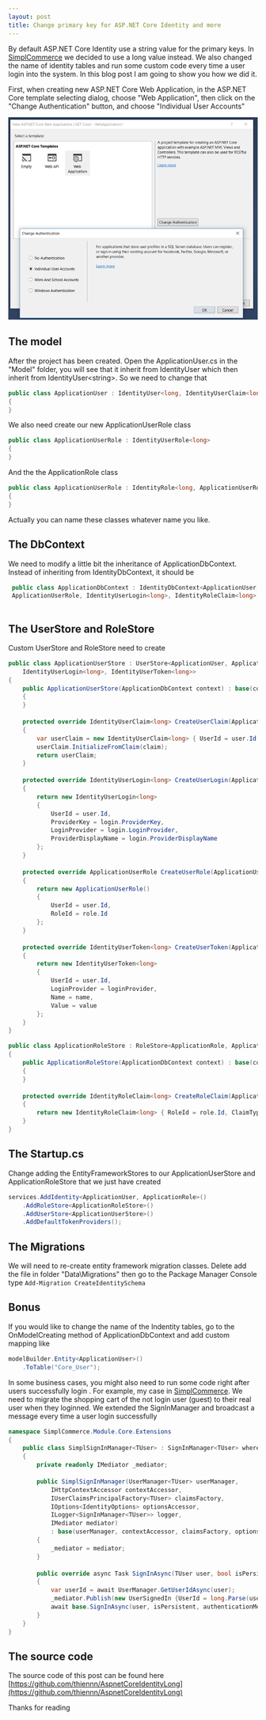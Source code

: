 ```yaml
---
layout: post
title: Change primary key for ASP.NET Core Identity and more
---
```


By default ASP.NET Core Identity use a string value for the primary keys. In [SimplCommerce](https://github.com/simplcommerce/SimplCommerce) we decided to use a long value instead.
We also changed the name of identity tables and run some custom code every time a user login into the system. In this blog post I am going to show you how we did it.

First, when creating new ASP.NET Core Web Application, in the ASP.NET Core template selecting dialog, choose "Web Application", then click on the "Change Authentication" button, and choose "Individual User Accounts"

![Create ASP.NET Core Project](/images/creating-aspnetcore-project.png "Create ASP.NET Core Project")

## The model
After the project has been created. Open the ApplicationUser.cs in the "Model" folder, you will see that it inherit from IdentityUser which then inherit from IdentityUser\<string>. So we need to change that 

```cs
public class ApplicationUser : IdentityUser<long, IdentityUserClaim<long>, ApplicationUserRole, IdentityUserLogin<long>>
{
}
```

We also need create our new ApplicationUserRole class

```cs
public class ApplicationUserRole : IdentityUserRole<long>
{
}
```
And the the ApplicationRole class

```cs
public class ApplicationUserRole : IdentityRole<long, ApplicationUserRole, IdentityRoleClaim<long>>
{
}
```
Actually you can name these classes whatever name you like.

## The DbContext
We need to modify a little bit the inheritance of ApplicationDbContext. Instead of inheriting from IdentityDbContext<ApplicationUser>, it should be

```cs
 public class ApplicationDbContext : IdentityDbContext<ApplicationUser, ApplicationRole, long, IdentityUserClaim<long>,
 ApplicationUserRole, IdentityUserLogin<long>, IdentityRoleClaim<long>, IdentityUserToken<long>>
 
```

## The UserStore and RoleStore
Custom UserStore and RoleStore need to create

```cs
public class ApplicationUserStore : UserStore<ApplicationUser, ApplicationRole, ApplicationDbContext, long, IdentityUserClaim<long>, ApplicationUserRole,
    IdentityUserLogin<long>, IdentityUserToken<long>>
{
    public ApplicationUserStore(ApplicationDbContext context) : base(context)
    {
    }

    protected override IdentityUserClaim<long> CreateUserClaim(ApplicationUser user, Claim claim)
    {
        var userClaim = new IdentityUserClaim<long> { UserId = user.Id };
        userClaim.InitializeFromClaim(claim);
        return userClaim;
    }

    protected override IdentityUserLogin<long> CreateUserLogin(ApplicationUser user, UserLoginInfo login)
    {
        return new IdentityUserLogin<long>
        {
            UserId = user.Id,
            ProviderKey = login.ProviderKey,
            LoginProvider = login.LoginProvider,
            ProviderDisplayName = login.ProviderDisplayName
        };
    }

    protected override ApplicationUserRole CreateUserRole(ApplicationUser user, ApplicationRole role)
    {
        return new ApplicationUserRole()
        {
            UserId = user.Id,
            RoleId = role.Id
        };
    }

    protected override IdentityUserToken<long> CreateUserToken(ApplicationUser user, string loginProvider, string name, string value)
    {
        return new IdentityUserToken<long>
        {
            UserId = user.Id,
            LoginProvider = loginProvider,
            Name = name,
            Value = value
        };
    }
}
```

```cs
public class ApplicationRoleStore : RoleStore<ApplicationRole, ApplicationDbContext, long, ApplicationUserRole, IdentityRoleClaim<long>>
{
    public ApplicationRoleStore(ApplicationDbContext context) : base(context)
    {
    }

    protected override IdentityRoleClaim<long> CreateRoleClaim(ApplicationRole role, Claim claim)
    {
        return new IdentityRoleClaim<long> { RoleId = role.Id, ClaimType = claim.Type, ClaimValue = claim.Value };
    }
}
```

## The Startup.cs

Change adding the EntityFrameworkStores to our ApplicationUserStore and ApplicationRoleStore that we just have created

```cs
services.AddIdentity<ApplicationUser, ApplicationRole>()
    .AddRoleStore<ApplicationRoleStore>()
    .AddUserStore<ApplicationUserStore>()
    .AddDefaultTokenProviders();
```
## The Migrations

We will need to re-create entity framework migration classes. Delete add the file in folder "Data\Migrations" then go to the Package Manager Console type `Add-Migration CreateIdentitySchema`

## Bonus

If you would like to change the name of the Indentity tables, go to the OnModelCreating method of ApplicationDbContext and add custom mapping like

```cs
modelBuilder.Entity<ApplicationUser>()
    .ToTable("Core_User");
```

In some business cases, you might also need to run some code right after users successfully login . For example, my case in [SimplCommerce](https://github.com/simplcommerce/SimplCommerce). We need to migrate the shopping cart of the not login user (guest) to their real user when they loginned. We extended the SignInManager and broadcast a message every time a user login successfully

```cs
namespace SimplCommerce.Module.Core.Extensions
{
    public class SimplSignInManager<TUser> : SignInManager<TUser> where TUser : class
    {
        private readonly IMediator _mediator;

        public SimplSignInManager(UserManager<TUser> userManager,
            IHttpContextAccessor contextAccessor,
            IUserClaimsPrincipalFactory<TUser> claimsFactory,
            IOptions<IdentityOptions> optionsAccessor,
            ILogger<SignInManager<TUser>> logger,
            IMediator mediator)
            : base(userManager, contextAccessor, claimsFactory, optionsAccessor, logger)
        {
            _mediator = mediator;
        }

        public override async Task SignInAsync(TUser user, bool isPersistent, string authenticationMethod = null)
        {
            var userId = await UserManager.GetUserIdAsync(user);
            _mediator.Publish(new UserSignedIn {UserId = long.Parse(userId)});
            await base.SignInAsync(user, isPersistent, authenticationMethod);
        }
    }
}
```

## The source code

The source code of this post can be found here [https://github.com/thiennn/AspnetCoreIdentityLong](https://github.com/thiennn/AspnetCoreIdentityLong)

Thanks for reading
